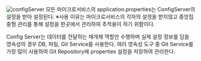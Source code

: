 ![configServer](https://github.com/user-attachments/assets/d8ff3c2e-e1e6-42da-af4a-c483e4224936)
모든 마이크로서비스의 application.properties는 ConfigServer의 설정을 받아 설정된다.
※사용 이유는 마이크로서비스의 각자의 설정을 받지않고 중앙집중형 관리를 통해 설정을 한곳에서 관리하여 추적용이 하기 위함이다.

Config Server는 데이터를 전달하는 매개체 역할만 수행하며 실제 설정 정보를 담을 영속성의 경우 DB, 파일, Git Service를 사용한다.
여러 영속성 도구 중 Git Service를 가장 많이 사용하여 Git Repository에 properties 설정을 저장하여 관리한다.

